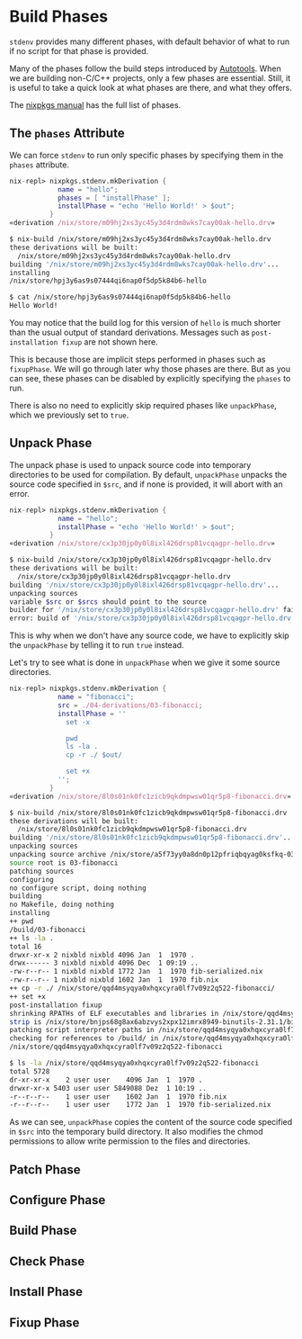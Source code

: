 # Build Phases

`stdenv` provides many different phases, with default behavior of
what to run if no script for that phase is provided.

Many of the phases follow the build steps introduced by
[Autotools](https://www.gnu.org/software/automake/manual/html_node/Autotools-Introduction.html).
When we are building non-C/C++ projects, only a few phases are essential.
Still, it is useful to take a quick look at what phases are there,
and what they offers.

The [nixpkgs manual](https://nixos.org/manual/nixpkgs/unstable/#sec-stdenv-phases)
has the full list of phases.

## The `phases` Attribute

We can force `stdenv` to run only specific phases by specifying them
in the `phases` attribute.


```nix
nix-repl> nixpkgs.stdenv.mkDerivation {
            name = "hello";
            phases = [ "installPhase" ];
            installPhase = "echo 'Hello World!' > $out";
          }
«derivation /nix/store/m09hj2xs3yc45y3d4rdm8wks7cay00ak-hello.drv»
```

```bash
$ nix-build /nix/store/m09hj2xs3yc45y3d4rdm8wks7cay00ak-hello.drv
these derivations will be built:
  /nix/store/m09hj2xs3yc45y3d4rdm8wks7cay00ak-hello.drv
building '/nix/store/m09hj2xs3yc45y3d4rdm8wks7cay00ak-hello.drv'...
installing
/nix/store/hpj3y6as9s07444qi6nap0f5dp5k84b6-hello

$ cat /nix/store/hpj3y6as9s07444qi6nap0f5dp5k84b6-hello
Hello World!
```

You may notice that the build log for this version of `hello` is much shorter
than the usual output of standard derivations. Messages such as
`post-installation fixup` are not shown here.

This is because those are implicit steps performed in phases such as `fixupPhase`.
We will go through later why those phases are there. But as you can see, these
phases can be disabled by explicitly specifying the `phases` to run.

There is also no need to explicitly skip required phases like `unpackPhase`,
which we previously set to `true`.

## Unpack Phase

The unpack phase is used to unpack source code into temporary directories
to be used for compilation. By default, `unpackPhase` unpacks the source
code specified in `$src`, and if none is provided, it will abort with an error.

```nix
nix-repl> nixpkgs.stdenv.mkDerivation {
            name = "hello";
            installPhase = "echo 'Hello World!' > $out";
          }
«derivation /nix/store/cx3p30jp0y0l8ixl426drsp81vcqagpr-hello.drv»
```

```bash
$ nix-build /nix/store/cx3p30jp0y0l8ixl426drsp81vcqagpr-hello.drv
these derivations will be built:
  /nix/store/cx3p30jp0y0l8ixl426drsp81vcqagpr-hello.drv
building '/nix/store/cx3p30jp0y0l8ixl426drsp81vcqagpr-hello.drv'...
unpacking sources
variable $src or $srcs should point to the source
builder for '/nix/store/cx3p30jp0y0l8ixl426drsp81vcqagpr-hello.drv' failed with exit code 1
error: build of '/nix/store/cx3p30jp0y0l8ixl426drsp81vcqagpr-hello.drv' failed
```

This is why when we don't have any source code, we have to explicitly skip
the `unpackPhase` by telling it to run `true` instead.

Let's try to see what is done in `unpackPhase` when we give it some source directories.


```nix
nix-repl> nixpkgs.stdenv.mkDerivation {
            name = "fibonacci";
            src = ./04-derivations/03-fibonacci;
            installPhase = ''
              set -x

              pwd
              ls -la .
              cp -r ./ $out/

              set +x
            '';
          }
«derivation /nix/store/8l0s01nk0fc1zicb9qkdmpwsw01qr5p8-fibonacci.drv»
```

```bash
$ nix-build /nix/store/8l0s01nk0fc1zicb9qkdmpwsw01qr5p8-fibonacci.drv
these derivations will be built:
  /nix/store/8l0s01nk0fc1zicb9qkdmpwsw01qr5p8-fibonacci.drv
building '/nix/store/8l0s01nk0fc1zicb9qkdmpwsw01qr5p8-fibonacci.drv'...
unpacking sources
unpacking source archive /nix/store/a5f73yy0a8dn0p12pfriqbqyag0ksfkq-03-fibonacci
source root is 03-fibonacci
patching sources
configuring
no configure script, doing nothing
building
no Makefile, doing nothing
installing
++ pwd
/build/03-fibonacci
++ ls -la .
total 16
drwxr-xr-x 2 nixbld nixbld 4096 Jan  1  1970 .
drwx------ 3 nixbld nixbld 4096 Dec  1 09:19 ..
-rw-r--r-- 1 nixbld nixbld 1772 Jan  1  1970 fib-serialized.nix
-rw-r--r-- 1 nixbld nixbld 1602 Jan  1  1970 fib.nix
++ cp -r ./ /nix/store/qqd4msyqya0xhqxcyra0lf7v09z2q522-fibonacci/
++ set +x
post-installation fixup
shrinking RPATHs of ELF executables and libraries in /nix/store/qqd4msyqya0xhqxcyra0lf7v09z2q522-fibonacci
strip is /nix/store/bnjps68g8ax6abzvys2xpx12imrx8949-binutils-2.31.1/bin/strip
patching script interpreter paths in /nix/store/qqd4msyqya0xhqxcyra0lf7v09z2q522-fibonacci
checking for references to /build/ in /nix/store/qqd4msyqya0xhqxcyra0lf7v09z2q522-fibonacci...
/nix/store/qqd4msyqya0xhqxcyra0lf7v09z2q522-fibonacci

$ ls -la /nix/store/qqd4msyqya0xhqxcyra0lf7v09z2q522-fibonacci
total 5728
dr-xr-xr-x    2 user user    4096 Jan  1  1970 .
drwxr-xr-x 5403 user user 5849088 Dez  1 10:19 ..
-r--r--r--    1 user user    1602 Jan  1  1970 fib.nix
-r--r--r--    1 user user    1772 Jan  1  1970 fib-serialized.nix
```

As we can see, `unpackPhase` copies the content of the source code specified in `$src`
into the temporary build directory. It also modifies the chmod permissions to
allow write permission to the files and directories.

## Patch Phase

## Configure Phase

## Build Phase

## Check Phase

## Install Phase

## Fixup Phase